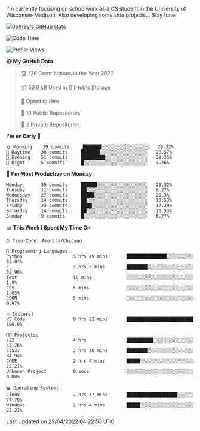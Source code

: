 

I'm currently focusing on schoolwork as a CS student in the University of Wisconsin-Madison.
Also developing some side projects...
Stay tune!

<!-- [![wakatime](https://wakatime.com/badge/user/99a12255-d5fa-4530-a56f-b1f6efe8669d.svg?style=for-the-badge)](https://wakatime.com/@99a12255-d5fa-4530-a56f-b1f6efe8669d) -->

[![Jeffrey's GitHub stats](https://github-readme-stats.vercel.app/api?username=slijeff&count_private=true&show_icons=true)](https://github.com/anuraghazra/github-readme-stats)

<!-- [![Jeffrey's wakatime stats](https://github-readme-stats.vercel.app/api/wakatime?username=slijeff&custom_title=Coding+Time+Last+Week)](https://github.com/slijeff/github-readme-stats) -->

<!-- [![Top Langs](https://github-readme-stats.vercel.app/api/top-langs/?username=slijeff&count_private=true&langs_count=8&hide=javascript&custom_title=Repo+Languages)](https://github.com/anuraghazra/github-readme-stats) -->

<!--START_SECTION:waka-->
![Code Time](http://img.shields.io/badge/Code%20Time-37%20hrs%205%20mins-blue)

![Profile Views](http://img.shields.io/badge/Profile%20Views-26-blue)

**🐱 My GitHub Data** 

> 🏆 126 Contributions in the Year 2022
 > 
> 📦 59.8 kB Used in GitHub's Storage 
 > 
> 💼 Opted to Hire
 > 
> 📜 10 Public Repositories 
 > 
> 🔑 2 Private Repositories  
 > 
**I'm an Early 🐤** 

```text
🌞 Morning    39 commits     ███████░░░░░░░░░░░░░░░░░░   29.32% 
🌆 Daytime    38 commits     ███████░░░░░░░░░░░░░░░░░░   28.57% 
🌃 Evening    51 commits     █████████░░░░░░░░░░░░░░░░   38.35% 
🌙 Night      5 commits      █░░░░░░░░░░░░░░░░░░░░░░░░   3.76%

```
📅 **I'm Most Productive on Monday** 

```text
Monday       35 commits     ██████░░░░░░░░░░░░░░░░░░░   26.32% 
Tuesday      11 commits     ██░░░░░░░░░░░░░░░░░░░░░░░   8.27% 
Wednesday    27 commits     █████░░░░░░░░░░░░░░░░░░░░   20.3% 
Thursday     14 commits     ██░░░░░░░░░░░░░░░░░░░░░░░   10.53% 
Friday       23 commits     ████░░░░░░░░░░░░░░░░░░░░░   17.29% 
Saturday     14 commits     ██░░░░░░░░░░░░░░░░░░░░░░░   10.53% 
Sunday       9 commits      █░░░░░░░░░░░░░░░░░░░░░░░░   6.77%

```


📊 **This Week I Spent My Time On** 

```text
⌚︎ Time Zone: America/Chicago

💬 Programming Languages: 
Python                   5 hrs 49 mins       ███████████████░░░░░░░░░░   62.04% 
C                        3 hrs 5 mins        ████████░░░░░░░░░░░░░░░░░   32.96% 
Text                     10 mins             ░░░░░░░░░░░░░░░░░░░░░░░░░   1.9% 
CSV                      5 mins              ░░░░░░░░░░░░░░░░░░░░░░░░░   1.03% 
JSON                     5 mins              ░░░░░░░░░░░░░░░░░░░░░░░░░   0.97%

🔥 Editors: 
VS Code                  9 hrs 22 mins       █████████████████████████   100.0%

🐱‍💻 Projects: 
s22                      4 hrs               ██████████░░░░░░░░░░░░░░░   42.76% 
cs537                    3 hrs 16 mins       ████████░░░░░░░░░░░░░░░░░   34.94% 
CODE                     2 hrs 4 mins        █████░░░░░░░░░░░░░░░░░░░░   22.21% 
Unknown Project          0 secs              ░░░░░░░░░░░░░░░░░░░░░░░░░   0.08%

💻 Operating System: 
Linux                    7 hrs 17 mins       ███████████████████░░░░░░   77.79% 
Windows                  2 hrs 4 mins        █████░░░░░░░░░░░░░░░░░░░░   22.21%

```


 Last Updated on 29/04/2022 04:22:53 UTC
<!--END_SECTION:waka-->
